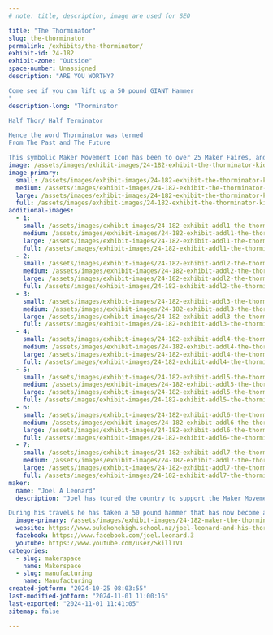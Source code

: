 ```yaml
---
# note: title, description, image are used for SEO

title: "The Thorminator"
slug: the-thorminator
permalink: /exhibits/the-thorminator/
exhibit-id: 24-182
exhibit-zone: "Outside"
space-number: Unassigned
description: "ARE YOU WORTHY? 

Come see if you can lift up a 50 pound GIANT Hammer
"
description-long: "Thorminator

Half Thor/ Half Terminator

Hence the word Thorminator was termed
From The Past and The Future

This symbolic Maker Movement Icon has been to over 25 Maker Faires, and over 24,000 people have picked it up thousands of selfies taken and more kids were encouraged to pursue skilled trades and boost their technical skill levels"
image: /assets/images/exhibit-images/24-182-exhibit-the-thorminator-kid-and-thorminator-large.jpg
image-primary: 
  small: /assets/images/exhibit-images/24-182-exhibit-the-thorminator-kid-and-thorminator-small.jpg
  medium: /assets/images/exhibit-images/24-182-exhibit-the-thorminator-kid-and-thorminator-medium.jpg
  large: /assets/images/exhibit-images/24-182-exhibit-the-thorminator-kid-and-thorminator-large.jpg
  full: /assets/images/exhibit-images/24-182-exhibit-the-thorminator-kid-and-thorminator-full.jpg
additional-images: 
  - 1:
    small: /assets/images/exhibit-images/24-182-exhibit-addl1-the-thorminator-fb-img-1597031863097-1-small.jpg
    medium: /assets/images/exhibit-images/24-182-exhibit-addl1-the-thorminator-fb-img-1597031863097-1-medium.jpg
    large: /assets/images/exhibit-images/24-182-exhibit-addl1-the-thorminator-fb-img-1597031863097-1-large.jpg
    full: /assets/images/exhibit-images/24-182-exhibit-addl1-the-thorminator-fb-img-1597031863097-1-full.jpg
  - 2:
    small: /assets/images/exhibit-images/24-182-exhibit-addl2-the-thorminator-car-thorminator-5112-small.jpg
    medium: /assets/images/exhibit-images/24-182-exhibit-addl2-the-thorminator-car-thorminator-5112-medium.jpg
    large: /assets/images/exhibit-images/24-182-exhibit-addl2-the-thorminator-car-thorminator-5112-large.jpg
    full: /assets/images/exhibit-images/24-182-exhibit-addl2-the-thorminator-car-thorminator-5112-full.jpg
  - 3:
    small: /assets/images/exhibit-images/24-182-exhibit-addl3-the-thorminator-thorminator-nz-small.jpg
    medium: /assets/images/exhibit-images/24-182-exhibit-addl3-the-thorminator-thorminator-nz-medium.jpg
    large: /assets/images/exhibit-images/24-182-exhibit-addl3-the-thorminator-thorminator-nz-large.jpg
    full: /assets/images/exhibit-images/24-182-exhibit-addl3-the-thorminator-thorminator-nz-full.jpg
  - 4:
    small: /assets/images/exhibit-images/24-182-exhibit-addl4-the-thorminator-295649686-10225667550812859-6969338216765483902-n-1-small.jpg
    medium: /assets/images/exhibit-images/24-182-exhibit-addl4-the-thorminator-295649686-10225667550812859-6969338216765483902-n-1-medium.jpg
    large: /assets/images/exhibit-images/24-182-exhibit-addl4-the-thorminator-295649686-10225667550812859-6969338216765483902-n-1-large.jpg
    full: /assets/images/exhibit-images/24-182-exhibit-addl4-the-thorminator-295649686-10225667550812859-6969338216765483902-n-1-full.jpg
  - 5:
    small: /assets/images/exhibit-images/24-182-exhibit-addl5-the-thorminator-thorminator11-1-small.jpg
    medium: /assets/images/exhibit-images/24-182-exhibit-addl5-the-thorminator-thorminator11-1-medium.jpg
    large: /assets/images/exhibit-images/24-182-exhibit-addl5-the-thorminator-thorminator11-1-large.jpg
    full: /assets/images/exhibit-images/24-182-exhibit-addl5-the-thorminator-thorminator11-1-full.jpg
  - 6:
    small: /assets/images/exhibit-images/24-182-exhibit-addl6-the-thorminator-42354066-10215418094382854-4615977983541248000-n-small.jpg
    medium: /assets/images/exhibit-images/24-182-exhibit-addl6-the-thorminator-42354066-10215418094382854-4615977983541248000-n-medium.jpg
    large: /assets/images/exhibit-images/24-182-exhibit-addl6-the-thorminator-42354066-10215418094382854-4615977983541248000-n-large.jpg
    full: /assets/images/exhibit-images/24-182-exhibit-addl6-the-thorminator-42354066-10215418094382854-4615977983541248000-n-full.jpg
  - 7:
    small: /assets/images/exhibit-images/24-182-exhibit-addl7-the-thorminator-305826223-10225909578423398-5510440123092976227-n-small.jpg
    medium: /assets/images/exhibit-images/24-182-exhibit-addl7-the-thorminator-305826223-10225909578423398-5510440123092976227-n-medium.jpg
    large: /assets/images/exhibit-images/24-182-exhibit-addl7-the-thorminator-305826223-10225909578423398-5510440123092976227-n-large.jpg
    full: /assets/images/exhibit-images/24-182-exhibit-addl7-the-thorminator-305826223-10225909578423398-5510440123092976227-n-full.jpg
maker: 
  name: "Joel A Leonard"
  description: "Joel has toured the country to support the Maker Movement on his own, learning and sharing new ways to grow, uncover funding, support and programs to sustain the Maker Movement. 

During his travels he has taken a 50 pound hammer that has now become an iconic Maker Symbol"
  image-primary: /assets/images/exhibit-images/24-182-maker-the-thorminator-car-thorminator-medium.jpg
  website: https://www.pukekohehigh.school.nz/joel-leonard-and-his-thorminator-challenge/
  facebook: https://www.facebook.com/joel.leonard.3
  youtube: https://www.youtube.com/user/SkillTV1
categories: 
  - slug: makerspace
    name: Makerspace
  - slug: manufacturing
    name: Manufacturing
created-jotform: "2024-10-25 08:03:55"
last-modified-jotform: "2024-11-01 11:00:16"
last-exported: "2024-11-01 11:41:05"
sitemap: false

---
```

